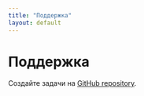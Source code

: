 ```yaml
---
title: "Поддержка"
layout: default
---
```


# Поддержка

Создайте задачи на [GitHub repository][github].

[github]: https://github.com/artemkorsakov/personal-development-plan/issues
